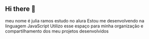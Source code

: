 ## Hi there 👋
meu nome é julia ramos 
estudo no alura
Estou me desenvolvendo na linguagem JavaScript
Utilizo esse espaço para minha organização e compartilhamento dos meu projetos desenvolvidos
